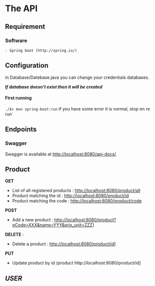 # The API 

## Requirement
### Software
```
- Spring boot (http://spring.io/)
```
## Configuration

in Database/Datebase.java you can change your credentials databases.

***If database doesn't exist then it will be created***
#### First running

`./$> mvn spring-boot:run`  if you have some error it is normal, stop en re run`
## Endpoints

### [](https://github.com/antoinefepitech/TimeManager#swagger)Swagger

Swagger is available at  [http://localhost:8080/api-docs/](http://localhost:4000/api-docs/).

## Product
**GET**

- List of all registered  products : [http://localhost:8080/product/all](http://localhost:8080/product/all)
- Product matching the id : [http://localhost:8080/product/id](http://localhost:8080/product/id)
- Product matching the code :  [http://localhost:8080/product/code](http://localhost:4000/product/code)
	
**POST**

- Add a new product :  [http://localhost:8080/product?pCode=XXX&name=YYY&prix_unit=ZZZ](http://localhost:8080/product?pCode=XXX&name=YYY&prix_unit=ZZZ)]
	   
**DELETE** :

- Delete a product :  [http://localhost:8080/product/id](http://localhost:8080/product/id)]
	  
**PUT**
-   Update product by id /product http://localhost:8080/product/id]
## _USER_
